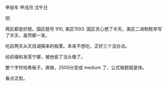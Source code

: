 甲辰年 甲戌月 戊午日

阴

两区都是好题。国区题号 910, 美区1593. 国区贪心想了半天，美区二进制枚举写了半天，虽然都一发。

吃前两天从天目湖搞来的板栗。本来不想吃，正好三个没办法。

给前缀和发芙宁娜，被他偷了当头像了。

整个字符哈希板子。爽做。2500分变成 medium 了，公式做题就是快。

看点泛型。